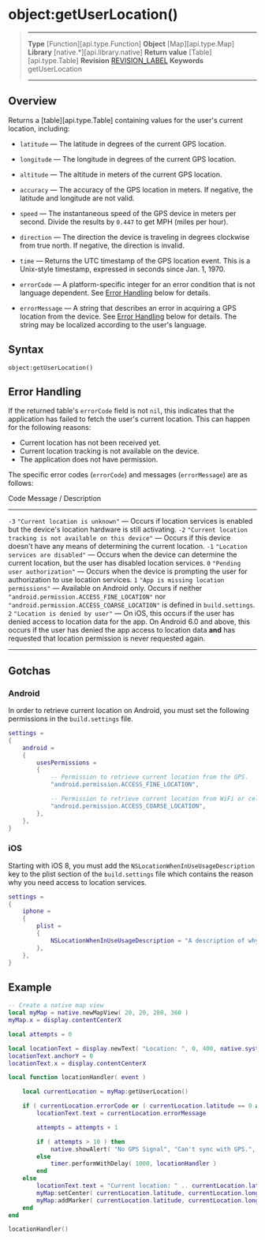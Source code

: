 # object:getUserLocation()

> --------------------- ------------------------------------------------------------------------------------------
> __Type__              [Function][api.type.Function]
> __Object__            [Map][api.type.Map]
> __Library__           [native.*][api.library.native]
> __Return value__      [Table][api.type.Table]
> __Revision__          [REVISION_LABEL](REVISION_URL)
> __Keywords__          getUserLocation
> --------------------- ------------------------------------------------------------------------------------------


## Overview

Returns a [table][api.type.Table] containing values for the user's current location, including:

* `latitude` &mdash; The latitude in degrees of the current GPS location.

* `longitude` &mdash; The longitude in degrees of the current GPS location.

* `altitude` &mdash; The altitude in meters of the current GPS location.

* `accuracy` &mdash; The accuracy of the GPS location in meters. If negative, the latitude and longitude are not valid.

* `speed` &mdash; The instantaneous speed of the GPS device in meters per second. Divide the results by `0.447` to get MPH (miles&nbsp;per&nbsp;hour).

* `direction` &mdash; The direction the device is traveling in degrees clockwise from true north. If negative, the direction is invalid.

* `time` &mdash; Returns the UTC timestamp of the GPS location event. This is a <nobr>Unix-style</nobr> timestamp, expressed in seconds since <nobr>Jan. 1, 1970</nobr>.

* `errorCode` &mdash; A platform-specific integer for an error condition that is not language dependent. See [Error Handling](#errors) below for details.

* `errorMessage` &mdash; A string that describes an error in acquiring a GPS location from the device. See [Error Handling](#errors) below for details. The string may be localized according to the user's language.


## Syntax

	object:getUserLocation()


<a id="errors"></a>

## Error Handling

If the returned table's `errorCode` field is not `nil`, this indicates that the application has failed to fetch the user's current location. This can happen for the following reasons:

* Current location has not been received yet.
* Current location tracking is not available on the device.
* The application does not have permission.

The specific error codes (`errorCode`) and messages (`errorMessage`) are as follows:

<div class="inner-table">

 Code		Message / Description
----------	------------------------------
 `-3`		`"Current location is unknown"` &mdash; Occurs if location services is enabled but the device's location hardware is still activating.
 `-2`		`"Current location tracking is not available on this device"` &mdash; Occurs if this device doesn't have any means of determining the current location.
 `-1`		`"Location services are disabled"` &mdash; Occurs when the device can determine the current location, but the user has disabled location services.
 `0`		`"Pending user authorization"` &mdash; Occurs when the device is prompting the user for authorization to use location services.
 `1`		`"App is missing location permissions"` &mdash; Available on Android only. Occurs if neither `"android.permission.ACCESS_FINE_LOCATION"` nor `"android.permission.ACCESS_COARSE_LOCATION"` is defined in `build.settings`.
 `2`		`"Location is denied by user"` &mdash; On iOS, this occurs if the user has denied access to location data for the app. On Android&nbsp;6.0 and above, this occurs if the user has denied the app access to location data __and__ has requested that location permission is never requested again.
----------	------------------------------

</div>


## Gotchas

### Android

In order to retrieve current location on Android, you must set the following permissions in the `build.settings` file.

`````lua
settings =
{
    android =
    {
        usesPermissions =
        {
            -- Permission to retrieve current location from the GPS.
            "android.permission.ACCESS_FINE_LOCATION",

            -- Permission to retrieve current location from WiFi or cellular service.
            "android.permission.ACCESS_COARSE_LOCATION",
        },
    },
}
`````

### iOS

Starting with iOS 8, you must add the `NSLocationWhenInUseUsageDescription` key to the plist section of the `build.settings` file which contains the reason why you need access to location services.

``````lua
settings =
{
    iphone =
    {
        plist =
        {
            NSLocationWhenInUseUsageDescription = "A description of why the app needs access to location services."
        },
    },
}
``````

## Example

``````lua
-- Create a native map view
local myMap = native.newMapView( 20, 20, 280, 360 )
myMap.x = display.contentCenterX

local attempts = 0

local locationText = display.newText( "Location: ", 0, 400, native.systemFont, 16 )
locationText.anchorY = 0
locationText.x = display.contentCenterX

local function locationHandler( event )

	local currentLocation = myMap:getUserLocation()

	if ( currentLocation.errorCode or ( currentLocation.latitude == 0 and currentLocation.longitude == 0 ) ) then
		locationText.text = currentLocation.errorMessage

		attempts = attempts + 1

		if ( attempts > 10 ) then
			native.showAlert( "No GPS Signal", "Can't sync with GPS.", { "Okay" } )
		else
			timer.performWithDelay( 1000, locationHandler )
		end
	else
		locationText.text = "Current location: " .. currentLocation.latitude .. "," .. currentLocation.longitude
		myMap:setCenter( currentLocation.latitude, currentLocation.longitude )
		myMap:addMarker( currentLocation.latitude, currentLocation.longitude )
	end
end

locationHandler()
``````